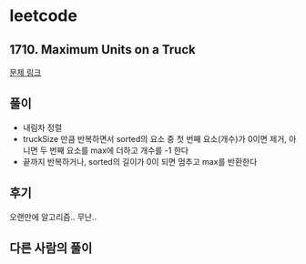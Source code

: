 # leetcode

## 1710. Maximum Units on a Truck

[문제 링크](https://leetcode.com/problems/maximum-units-on-a-truck/submissions/)

## 풀이

- 내림차 정렬
- truckSize 만큼 반복하면서 sorted의 요소 중 첫 번째 요소(개수)가 0이면 제거, 아니면 두 번째 요소를 max에 더하고 개수를 -1 한다
- 끝까지 반복하거나, sorted의 길이가 0이 되면 멈추고 max를 반환한다

## 후기

오랜만에 알고리즘.. 무난..

## 다른 사람의 풀이